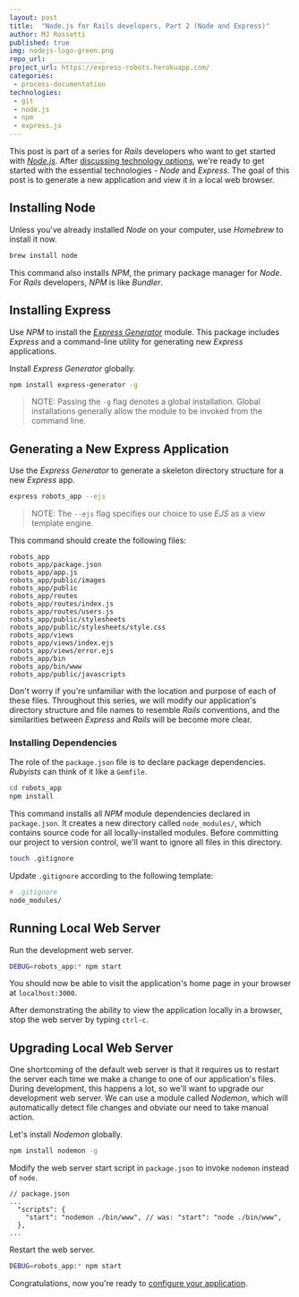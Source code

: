 ```yaml
---
layout: post
title:  "Node.js for Rails developers, Part 2 (Node and Express)"
author: MJ Rossetti
published: true
img: nodejs-logo-green.png
repo_url: ______________
project_url: https://express-robots.herokuapp.com/
categories:
 - process-documentation
technologies:
 - git
 - node.js
 - npm
 - express.js
---
```


This post is part of a series for *Rails* developers who want to get started with [*Node.js*](https://nodejs.org/en/). After [discussing technology options](/process-documentation/2016/04/09/node-for-rails-developers-part-1-choose-stack/), we're ready to get started with the essential technologies - *Node* and *Express*. The goal of this post is to generate a new application and view it in a local web browser.

## Installing Node

Unless you've already installed *Node* on your computer, use *Homebrew* to install it now.

```` sh
brew install node
````

This command also installs *NPM*, the primary package manager for *Node*. For *Rails* developers, *NPM* is like *Bundler*.


## Installing Express

Use *NPM* to install the [*Express Generator*](http://expressjs.com/en/starter/generator.html) module. This package includes *Express* and a command-line utility for generating new *Express* applications.

Install *Express Generator* globally.

```` sh
npm install express-generator -g
````

> NOTE: Passing the `-g` flag denotes a global installation. Global installations generally allow the module to be invoked from the command line.

## Generating a New Express Application

Use the *Express Generator* to generate a skeleton directory structure for a new *Express* app.

```` sh
express robots_app --ejs
````

> NOTE: The `--ejs` flag specifies our choice to use *EJS* as a view template engine.

This command should create the following files:

    robots_app
    robots_app/package.json
    robots_app/app.js
    robots_app/public/images
    robots_app/public
    robots_app/routes
    robots_app/routes/index.js
    robots_app/routes/users.js
    robots_app/public/stylesheets
    robots_app/public/stylesheets/style.css
    robots_app/views
    robots_app/views/index.ejs
    robots_app/views/error.ejs
    robots_app/bin
    robots_app/bin/www
    robots_app/public/javascripts

Don't worry if you're unfamiliar with the location and purpose of each of these files. Throughout this series, we will modify our application's directory structure and file names to resemble *Rails* conventions, and the similarities between *Express* and *Rails* will be become more clear.

### Installing Dependencies

The role of the `package.json` file is to declare package dependencies. *Rubyists* can think of it like a `Gemfile`.

```` sh
cd robots_app
npm install
````

This command installs all *NPM* module dependencies declared in `package.json`. It creates a new directory called `node_modules/`, which contains source code for all locally-installed modules. Before committing our project to version control, we'll want to ignore all files in this directory.

```` sh
touch .gitignore
````

Update `.gitignore` according to the following template:

```` sh
# .gitignore
node_modules/
````

## Running Local Web Server

Run the development web server.

```` sh
DEBUG=robots_app:* npm start
````

You should now be able to visit the application's home page in your browser at `localhost:3000`.

After demonstrating the ability to view the application locally in a browser, stop the web server by typing `ctrl-c`.

## Upgrading Local Web Server

One shortcoming of the default web server is that it requires us to restart the server each time we make a change to one of our application's files. During development, this happens a lot, so we'll want to upgrade our development web server. We can use a module called *Nodemon*, which will automatically detect file changes and obviate our need to take manual action.

Let's install *Nodemon* globally.

```` sh
npm install nodemon -g
````

Modify the web server start script in `package.json` to invoke `nodemon` instead of `node`.

````
// package.json
...
  "scripts": {
    "start": "nodemon ./bin/www", // was: "start": "node ./bin/www",
  },
...
````

Restart the web server.

```` sh
DEBUG=robots_app:* npm start
````

Congratulations, now you're ready to [configure your application](/process-documentation/2016/04/09/node-for-rails-developers-part-3-express-configuration/).
